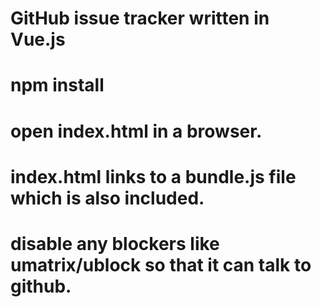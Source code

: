 # GitHub issue tracker written in Vue.js

# npm install
# open index.html in a browser. 
# index.html links to a bundle.js file which is also included.
# disable any blockers like umatrix/ublock so that it can talk to github.



​
